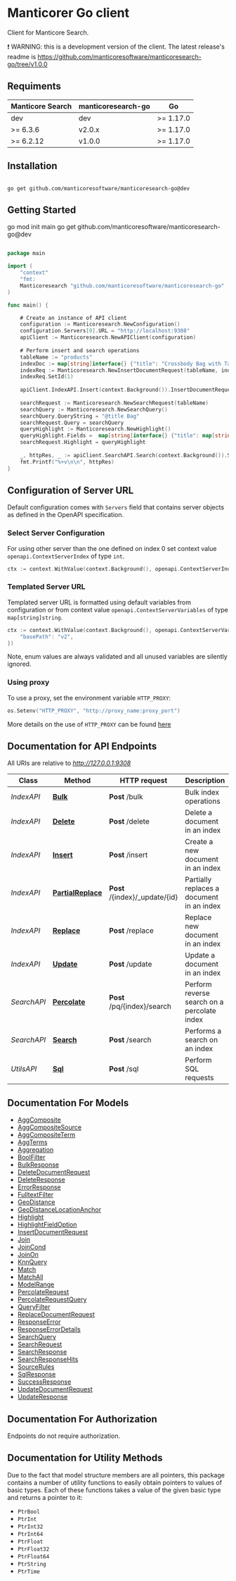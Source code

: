 # Manticorer Go client

Сlient for Manticore Search.

❗ WARNING: this is a development version of the client. The latest release's readme is https://github.com/manticoresoftware/manticoresearch-go/tree/v1.0.0

## Requiments

| Manticore Search  | manticoresearch-go           |     Go        |
| ----------------- | ---------------------------- | ------------- |
| dev               | dev                          | >= 1.17.0     |
| >= 6.3.6          | v2.0.x                       | >= 1.17.0     |
| >= 6.2.12         | v1.0.0                       | >= 1.17.0     |



## Installation

```shell

go get github.com/manticoresoftware/manticoresearch-go@dev

```

## Getting Started

go mod init main
go get github.com/manticoresoftware/manticoresearch-go@dev

```go

package main

import (
	"context"
	"fmt:
	Manticoresearch "github.com/manticoresoftware/manticoresearch-go"
)

func main() {

	# Create an instance of API client
	configuration := Manticoresearch.NewConfiguration()
	configuration.Servers[0].URL = "http://localhost:9308"
	apiClient := Manticoresearch.NewAPIClient(configuration)
	
	# Perform insert and search operations
	tableName := "products"
	indexDoc := map[string]interface{} {"title": "Crossbody Bag with Tassel"}
	indexReq := Manticoresearch.NewInsertDocumentRequest(tableName, indexDoc)
	indexReq.SetId(1)
	
	apiClient.IndexAPI.Insert(context.Background()).InsertDocumentRequest(*indexReq).Execute();
	
	searchRequest := Manticoresearch.NewSearchRequest(tableName)
	searchQuery := Manticoresearch.NewSearchQuery()
	searchQuery.QueryString = "@title Bag"
	searchRequest.Query = searchQuery
	queryHighlight := Manticoresearch.NewHighlight()
	queryHighlight.Fields =  map[string]interface{} {"title": map[string]interface{} {}}
	searchRequest.Highlight = queryHighlight      
	
	_, httpRes, _ := apiClient.SearchAPI.Search(context.Background()).SearchRequest(*searchRequest).Execute()
	fmt.Printf("%+v\n\n", httpRes)
}
```

## Configuration of Server URL

Default configuration comes with `Servers` field that contains server objects as defined in the OpenAPI specification.

### Select Server Configuration

For using other server than the one defined on index 0 set context value `openapi.ContextServerIndex` of type `int`.

```go
ctx := context.WithValue(context.Background(), openapi.ContextServerIndex, 1)
```

### Templated Server URL

Templated server URL is formatted using default variables from configuration or from context value `openapi.ContextServerVariables` of type `map[string]string`.

```go
ctx := context.WithValue(context.Background(), openapi.ContextServerVariables, map[string]string{
	"basePath": "v2",
})
```

Note, enum values are always validated and all unused variables are silently ignored.

### Using proxy

To use a proxy, set the environment variable `HTTP_PROXY`:

```go
os.Setenv("HTTP_PROXY", "http://proxy_name:proxy_port")
```

More details on the use of `HTTP_PROXY` can be found [here](https://www.cyberciti.biz/faq/linux-unix-set-proxy-environment-variable/)

## Documentation for API Endpoints

All URIs are relative to *http://127.0.0.1:9308*

Class | Method | HTTP request | Description
------------ | ------------- | ------------- | -------------
*IndexAPI* | [**Bulk**](docs/IndexAPI.md#bulk) | **Post** /bulk | Bulk index operations
*IndexAPI* | [**Delete**](docs/IndexAPI.md#delete) | **Post** /delete | Delete a document in an index
*IndexAPI* | [**Insert**](docs/IndexAPI.md#insert) | **Post** /insert | Create a new document in an index
*IndexAPI* | [**PartialReplace**](docs/IndexAPI.md#partialreplace) | **Post** /{index}/_update/{id} | Partially replaces a document in an index
*IndexAPI* | [**Replace**](docs/IndexAPI.md#replace) | **Post** /replace | Replace new document in an index
*IndexAPI* | [**Update**](docs/IndexAPI.md#update) | **Post** /update | Update a document in an index
*SearchAPI* | [**Percolate**](docs/SearchAPI.md#percolate) | **Post** /pq/{index}/search | Perform reverse search on a percolate index
*SearchAPI* | [**Search**](docs/SearchAPI.md#search) | **Post** /search | Performs a search on an index
*UtilsAPI* | [**Sql**](docs/UtilsAPI.md#sql) | **Post** /sql | Perform SQL requests


## Documentation For Models

 - [AggComposite](docs/AggComposite.md)
 - [AggCompositeSource](docs/AggCompositeSource.md)
 - [AggCompositeTerm](docs/AggCompositeTerm.md)
 - [AggTerms](docs/AggTerms.md)
 - [Aggregation](docs/Aggregation.md)
 - [BoolFilter](docs/BoolFilter.md)
 - [BulkResponse](docs/BulkResponse.md)
 - [DeleteDocumentRequest](docs/DeleteDocumentRequest.md)
 - [DeleteResponse](docs/DeleteResponse.md)
 - [ErrorResponse](docs/ErrorResponse.md)
 - [FulltextFilter](docs/FulltextFilter.md)
 - [GeoDistance](docs/GeoDistance.md)
 - [GeoDistanceLocationAnchor](docs/GeoDistanceLocationAnchor.md)
 - [Highlight](docs/Highlight.md)
 - [HighlightFieldOption](docs/HighlightFieldOption.md)
 - [InsertDocumentRequest](docs/InsertDocumentRequest.md)
 - [Join](docs/Join.md)
 - [JoinCond](docs/JoinCond.md)
 - [JoinOn](docs/JoinOn.md)
 - [KnnQuery](docs/KnnQuery.md)
 - [Match](docs/Match.md)
 - [MatchAll](docs/MatchAll.md)
 - [ModelRange](docs/ModelRange.md)
 - [PercolateRequest](docs/PercolateRequest.md)
 - [PercolateRequestQuery](docs/PercolateRequestQuery.md)
 - [QueryFilter](docs/QueryFilter.md)
 - [ReplaceDocumentRequest](docs/ReplaceDocumentRequest.md)
 - [ResponseError](docs/ResponseError.md)
 - [ResponseErrorDetails](docs/ResponseErrorDetails.md)
 - [SearchQuery](docs/SearchQuery.md)
 - [SearchRequest](docs/SearchRequest.md)
 - [SearchResponse](docs/SearchResponse.md)
 - [SearchResponseHits](docs/SearchResponseHits.md)
 - [SourceRules](docs/SourceRules.md)
 - [SqlResponse](docs/SqlResponse.md)
 - [SuccessResponse](docs/SuccessResponse.md)
 - [UpdateDocumentRequest](docs/UpdateDocumentRequest.md)
 - [UpdateResponse](docs/UpdateResponse.md)


## Documentation For Authorization

Endpoints do not require authorization.

## Documentation for Utility Methods

Due to the fact that model structure members are all pointers, this package contains
a number of utility functions to easily obtain pointers to values of basic types.
Each of these functions takes a value of the given basic type and returns a pointer to it:

* `PtrBool`
* `PtrInt`
* `PtrInt32`
* `PtrInt64`
* `PtrFloat`
* `PtrFloat32`
* `PtrFloat64`
* `PtrString`
* `PtrTime`

